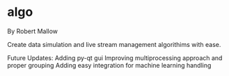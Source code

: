 # algo
By Robert Mallow

Create data simulation and live stream management algorithims with ease.

Future Updates:
    Adding py-qt gui
    Improving multiprocessing approach and proper grouping
    Adding easy integration for machine learning handling

